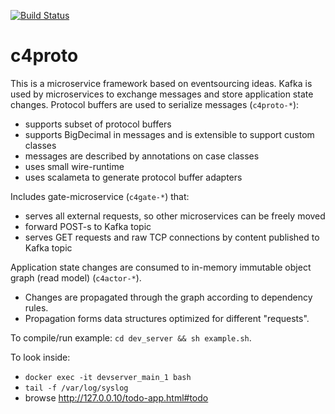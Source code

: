 [![Build Status](https://travis-ci.org/conecenter/c4proto.svg?branch=master)](https://travis-ci.org/conecenter/c4proto)

# c4proto
This is a microservice framework based on eventsourcing ideas.
Kafka is used by microservices to exchange messages and store application state changes.
Protocol buffers are used to serialize messages (`c4proto-*`):
- supports subset of protocol buffers
- supports BigDecimal in messages and is extensible to support custom classes
- messages are described by annotations on case classes
- uses small wire-runtime
- uses scalameta to generate protocol buffer adapters

Includes gate-microservice (`c4gate-*`) that:
- serves all external requests, so other microservices can be freely moved
- forward POST-s to Kafka topic
- serves GET requests and raw TCP connections by content published to Kafka topic

Application state changes are consumed to in-memory immutable object graph (read model) (`c4actor-*`).
- Changes are propagated through the graph according to dependency rules.
- Propagation forms data structures optimized for different "requests".

To compile/run example: `cd dev_server && sh example.sh`.

To look inside: 
- `docker exec -it devserver_main_1 bash`
- `tail -f /var/log/syslog`
- browse http://127.0.0.10/todo-app.html#todo
